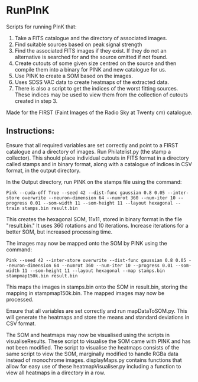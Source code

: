 # RunPInK
Scripts for running PInK that:

1. Take a FITS catalogue and the directory of associated images.
2. Find suitable sources based on peak signal strength
3. Find the associated FITS images if they exist. If they do not an alternative is searched for and the source omitted if not found.
4. Create cutouts of some given size centred on the source and then compile them into a binary for PINK and new catalogue for us.
5. Use PINK to create a SOM based on the images.
6. Uses SDSS VAC data to create heatmaps of the extracted data.
7. There is also a script to get the indices of the worst fitting sources. These indices may be used to view them from the collection of cutouts created in step 3.

Made for the FIRST (Faint Images of the Radio Sky at Twenty cm) catalogue.

Instructions:
-------------
Ensure that all required variables are set correctly and point to a FIRST catalogue and a directory of images.
Run Philatelist.py (the stamp a collector). This should place individual cutouts in FITS format in a directory called stamps and in binary format, along with a catalogue of indices in CSV format, in the output directory.

In the Output directory, run PINK on the stamps file using the command:

    Pink --cuda-off True --seed 42 --dist-func gaussian 0.8 0.05 --inter-store overwrite --neuron-dimension 64 --numrot 360 --num-iter 10 --progress 0.01 --som-width 11 --som-height 11 --layout hexagonal --train stamps.bin result.bin

This creates the hexagonal SOM, 11x11, stored in binary format in the file "result.bin." It uses 360 rotations and 10 iterations. Increase iterations for a better SOM, but increased processing time.

The images may now be mapped onto the SOM by PINK using the command:

    Pink --seed 42 --inter-store overwrite --dist-func gaussian 0.8 0.05 --neuron-dimension 64 --numrot 360 --num-iter 10 --progress 0.01 --som-width 11 --som-height 11 --layout hexagonal --map stamps.bin stampmap150k.bin result.bin 

This maps the images in stamps.bin onto the SOM in result.bin, storing the mapping in stampmap150k.bin.
The mapped images may now be processed.

Ensure that all variables are set correctly and run mapDataToSOM.py. This will generate the heatmaps and store the means and standard deviations in CSV format.

The SOM and heatmaps may now be visualised using the scripts in visualiseResults. These script to visualise the SOM came with PINK and has not been modified. The script to visualise the heatmaps consists of the same script to view the SOM, marginally modified to handle RGBa data instead of monochrome images. displayMaps.py contains functions that allow for easy use of these heatmapVisualiser.py including a function to view all heatmaps in a directory in a row.

